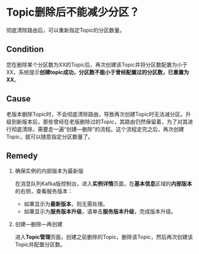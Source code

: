 # Topic删除后不能减少分区？

彻底清除路由后，可以重新指定Topic的分区数量。

## Condition

您在删除某个分区数为XX的Topic后，再次创建该Topic并将分区数配置为小于XX，系统提示**创建topic成功，分区数不能小于曾经配置过的分区数，已重置为XX**。

## Cause

老版本删除Topic时，不会彻底清除路由，导致再次创建Topic时无法减分区。升级到新版本后，那些曾经在老版删除过的Topic，其路由仍然保留着，为了对其进行彻底清除，需要走一遍“创建—删除”的流程。这个流程走完之后，再次创建Topic，就可以随意指定分区数量了。

## Remedy

1.  确保实例的内部版本为最新版

    在消息队列Kafka版控制台，进入**实例详情**页面，在**基本信息**区域的**内部版本**的右侧，查看服务版本：

    -   如果显示为**最新版本**，则无需处理。
    -   如果显示为**服务版本升级**，请单击**服务版本升级**，完成版本升级。
2.  创建—删除—再创建

    进入**Topic管理**页面，创建之前删除的Topic，删除该Topic，然后再次创建该Topic并配置分区数。


